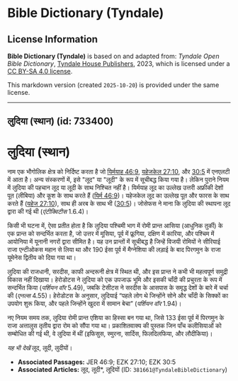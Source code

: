 # Bible Dictionary (Tyndale)

## License Information

**Bible Dictionary (Tyndale)** is based on and adapted from: _Tyndale Open Bible Dictionary_, [Tyndale House Publishers](https://tyndaleopenresources.com/), 2023, which is licensed under a [CC BY-SA 4.0 license](https://creativecommons.org/licenses/by-sa/4.0/legalcode.en).

This markdown version (created `2025-10-20`) is provided under the same license.



--------------------------------

## लुदिया (स्थान) (id: 733400)

लुदिया (स्थान)
==============

नाम एक भौगोलिक क्षेत्र को निर्दिष्ट करता है जो [यिर्मयाह 46:9](https://ref.ly/Jer46:9), [यहेजकेल 27:10](https://ref.ly/Ezek27:10), और [30:5](https://ref.ly/Ezek30:5) में एनएलटी में आता है। अन्य संस्करणों में, इसे "लूद" या "लूदी" के रूप में सूचीबद्ध किया गया है। लेकिन पुराने नियम में लुदिया की पहचान लूद या लूदी के साथ निश्चित नहीं है। यिर्मयाह लूद का उल्लेख उत्तरी अफ्रीकी देशों पूत (लीबिया) और कूश के साथ करते हैं ([यिर्म 46:9](https://ref.ly/Jer46:9))। यहेजकेल लूद का उल्लेख पूत और फारस के साथ करते हैं ([यहेज 27:10](https://ref.ly/Ezek27:10)), साथ ही अरब के साथ भी ([30:5](https://ref.ly/Ezek30:5))। जोसेफस ने माना कि लुदिया की स्थापना लूद द्वारा की गई थी (*एंटीक्विटीस* 1\.6\.4\)।

किसी भी घटना में, ऐसा प्रतीत होता है कि लुदिया पश्चिमी भाग में रोमी प्रान्त आसिया (आधुनिक तुर्की) के एक प्रान्त को सन्दर्भित करता है, जो उत्तर में मूसिया, पूर्व में फ्रूगिया, दक्षिण में कारिया, और पश्चिम में आयोनिया में यूनानी नगरों द्वारा सीमित है। यह उन प्रान्तों में सूचीबद्ध है जिन्हें विजयी रोमियों ने सीरियाई राजा एन्टीओकस महान से लिया था और 190 ईसा पूर्व में मैग्नेशिया की लड़ाई के बाद पिरगमुन के राजा यूमेनेस द्वितीय को दिया गया था।

लुदिया की राजधानी, सरदीस, काफी अन्दरूनी क्षेत्र में स्थित थी, और इस प्रान्त ने कभी भी महत्वपूर्ण समुद्री विकास नहीं दिखाया। हेरोडोटस ने लुदिया को एक उपजाऊ भूमि और इसकी चाँदी की प्रचुरता के रूप में सन्दर्भित किया (*पर्शियन वॉर* 5\.49\), जबकि टेसीटस ने सरदीस के आसपास के समृद्ध देशों के बारे में चर्चा की (*एनल्स* 4\.55\)। हेरोडोटस के अनुसार, लुदियाई “पहले लोग थे जिन्होंने सोने और चाँदी के सिक्कों का उपयोग शुरू किया, और पहले जिन्होंने खुदरा में सामान बेचा” (*पर्शियन वॉर* 1\.94\)।

नए नियम समय तक, लुदिया रोमी प्रान्त एशिया का हिस्सा बन गया था, जिसे 133 ईसा पूर्व में पिरगमुन के राजा अत्तालुस तृतीय द्वारा रोम को सौंपा गया था। प्रकाशितवाक्य की पुस्तक जिन पाँच कलीसियाओं को सम्बोधित की गई थी, वे लुदिया में थीं (इफिसुस, स्मुरना, सार्दिस, फिलदिलफिया, और लौदीकिया)।

*यह भी देखें* लूद, लूदी, लुदीयों।

* **Associated Passages:** JER 46:9; EZK 27:10; EZK 30:5
* **Associated Articles:** लूद, लूदी*, लूदियों (ID: `381661@TyndaleBibleDictionary`)


